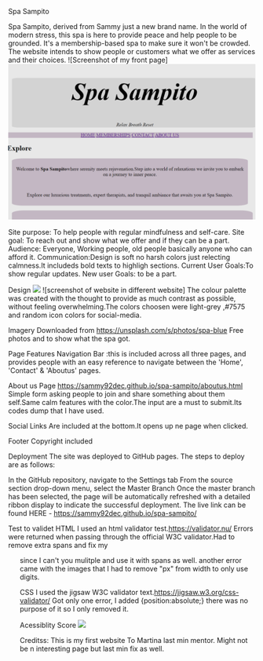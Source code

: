 Spa Sampito

Spa Sampito, derived from Sammy just a new brand name. In the world of modern stress, this spa is here to provide peace and help people to be grounded. It's a membership-based spa to make sure it won't be crowded.
The website intends to show people or customers what we offer as services and their choices.
![Screenshot of my front page] <img src=media1/front-page.png/>

Site purpose: To help people with regular mindfulness and self-care.
Site goal: To reach out and show what we offer and if they can be a part.
Audience: Everyone, Working people, old people basically anyone who can afford it.
Communication:Design is soft no harsh colors just relecting calmness.It includeds bold texts to highligh sections.
Current User Goals:To show regular updates.
New user Goals: to be a part.

Design <img src=media1/ami design.png/> ![screenshot of website in different website]
The colour palette was created with the thought to provide as much contrast as possible, without feeling overwhelming.The colors choosen were light-grey ,#7575 and random icon colors for social-media.

Imagery
Downloaded from <https://unsplash.com/s/photos/spa-blue>
Free photos and to show what the spa got.


Page Features
Navigation Bar :this is included across all three pages, and provides people with an easy reference to navigate between the 'Home', 'Contact' & 'Aboutus' pages.


About us Page <https://sammy92dec.github.io/spa-sampito/aboutus.html> 
Simple form asking people to join and share something about them self.Same calm features with the color.The input are a must to submit.Its codes dump that I have used.

Social Links 
Are included at the bottom.It opens up ne page when clicked.

Footer 
Copyright included

Deployment
The site was deployed to GitHub pages. The steps to deploy are as follows:

In the GitHub repository, navigate to the Settings tab
From the source section drop-down menu, select the Master Branch
Once the master branch has been selected, the page will be automatically refreshed with a detailed ribbon display to indicate the successful deployment.
The live link can be found HERE - <https://sammy92dec.github.io/spa-sampito/>

 Test to validet
HTML
I used an html validator test.<https://validator.nu/>
Errors were returned when passing through the official W3C validator.Had to remove extra spans and fix my <ol> since I can't you mulitple and use it with spans as well.
another error came with the images that I had to remove "px" from width to only use digits.

CSS
I used the jigsaw W3C validator text.<https://jigsaw.w3.org/css-validator/>
Got only one error, I added {position:absolute;} there was no purpose of it so I only removed it.

Acessiblity Score
<img src=workspaces/spa-sampito/media1/Lighthousescore.png/>

Creditss:
This is my first website
To Martina last min mentor.
Might not be n interesting page but last min fix as well.
